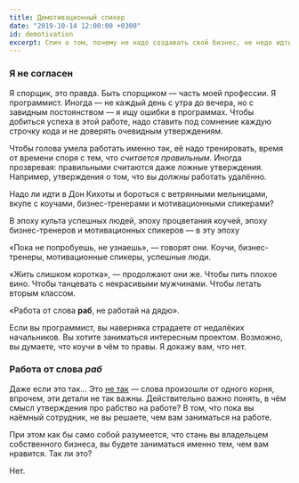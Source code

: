 ```yaml
---
title: Демотивационный спикер
date: "2019-10-14 12:00:00 +0300"
id: demotivation
excerpt: Спич о том, почему не надо создавать свой бизнес, не недо идти во фриланс и не надо работать удалённо.
---
```


### Я не согласен

Я спорщик, это правда. Быть спорщиком — часть моей профессии. Я программист. Иногда — не каждый день с утра до вечера, но с завидным постоянством — я ищу ошибки в программах. Чтобы добиться успеха в этой работе, надо ставить под сомнение каждую строчку кода и не доверять очевидным утверждениям.

Чтобы голова умела работать именно так, её надо тренировать, время от времени споря с тем, что *считается правильным*. Иногда прозвревая: правильными считаются даже ложные утверждения. Например, утверждения о том, что вы *должны* работать удалённо.

Надо ли идти в Дон Кихоты и бороться с ветрянными мельницами, вкупе с коучами, бизнес-тренерами и мотивационными спикерами?

В эпоху культа успешных людей, эпоху процветания коучей, эпоху бизнес-тренеров и мотивационных спикеров — в эту эпоху

«Пока не попробуешь, не узнаешь», — говорят они. Коучи, бизнес-тренеры, мотивационные спикеры, успешные люди.

«Жить слишком коротка», — продолжают они же. Чтобы пить плохое вино. Чтобы танцевать с некрасивыми мужчинами. Чтобы летать вторым классом.

«Работа от слова **раб**, не работай на дядю».

Если вы программист, вы наверняка страдаете от недалёких начальников. Вы хотите заниматься интересным проектом. Возможно, вы думаете, что коучи в чём то правы. Я докажу вам, что нет.

### Работа от слова *раб*

Даже если это так... Это [не так](https://spb.aif.ru/culture/event/1397545) — слова произошли от одного корня, впрочем, эти детали не так важны. Действительно важно понять, в чём смысл утверждения про рабство на работе? В том, что пока вы наёмный сотрудник, не вы решаете, чем вам заниматься на работе.

При этом как бы само собой разумеется, что стань вы владельцем собственного бизнеса, вы будете заниматься именно тем, чем вам нравится. Так ли это?

Нет.
